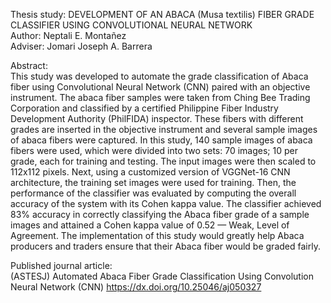 Thesis study: DEVELOPMENT OF AN ABACA (Musa textilis) FIBER GRADE CLASSIFIER USING CONVOLUTIONAL NEURAL NETWORK  
Author: Neptali E. Montañez  
Adviser: Jomari Joseph A. Barrera  
  
Abstract:  
This study was developed to automate the grade classification of Abaca fiber using Convolutional Neural Network (CNN) paired with an objective instrument. The abaca fiber samples were taken from Ching Bee Trading Corporation and classified by a certified Philippine Fiber Industry Development Authority (PhilFIDA) inspector. These fibers with different grades are inserted in the objective instrument and several sample images of abaca fibers were captured. In this study, 140 sample images of abaca fibers were used, which were divided into two sets: 70 images; 10 per grade, each for training and testing. The input images were then scaled to 112x112 pixels. Next, using a customized version of VGGNet-16 CNN architecture, the training set images were used for training. Then, the performance of the classifier was evaluated by computing the overall accuracy of the system with its Cohen kappa value. The classifier achieved 83% accuracy in correctly classifying the Abaca fiber grade of a sample images and attained a Cohen kappa value of 0.52 — Weak, Level of Agreement. The implementation of this study would greatly help Abaca producers and traders ensure that their Abaca fiber would be graded fairly.  
  
Published journal article:  
(ASTESJ) Automated Abaca Fiber Grade Classification Using Convolution Neural Network (CNN) https://dx.doi.org/10.25046/aj050327  

